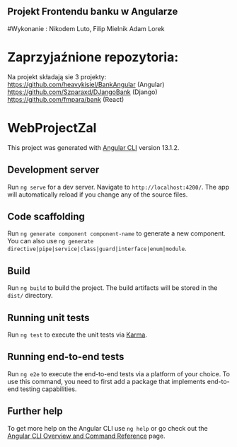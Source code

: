 ## Projekt Frontendu banku w Angularze

#Wykonanie :
Nikodem Luto,
Filip Mielnik 
Adam Lorek

# Zaprzyjaźnione repozytoria:
Na projekt składają sie 3 projekty:
https://github.com/heavykisiel/BankAngular (Angular)
https://github.com/Szparaxd/DJangoBank (Django)
https://github.com/fmpara/bank (React)

# WebProjectZal

This project was generated with [Angular CLI](https://github.com/angular/angular-cli) version 13.1.2.

## Development server

Run `ng serve` for a dev server. Navigate to `http://localhost:4200/`. The app will automatically reload if you change any of the source files.

## Code scaffolding

Run `ng generate component component-name` to generate a new component. You can also use `ng generate directive|pipe|service|class|guard|interface|enum|module`.

## Build

Run `ng build` to build the project. The build artifacts will be stored in the `dist/` directory.

## Running unit tests

Run `ng test` to execute the unit tests via [Karma](https://karma-runner.github.io).

## Running end-to-end tests

Run `ng e2e` to execute the end-to-end tests via a platform of your choice. To use this command, you need to first add a package that implements end-to-end testing capabilities.

## Further help

To get more help on the Angular CLI use `ng help` or go check out the [Angular CLI Overview and Command Reference](https://angular.io/cli) page.
